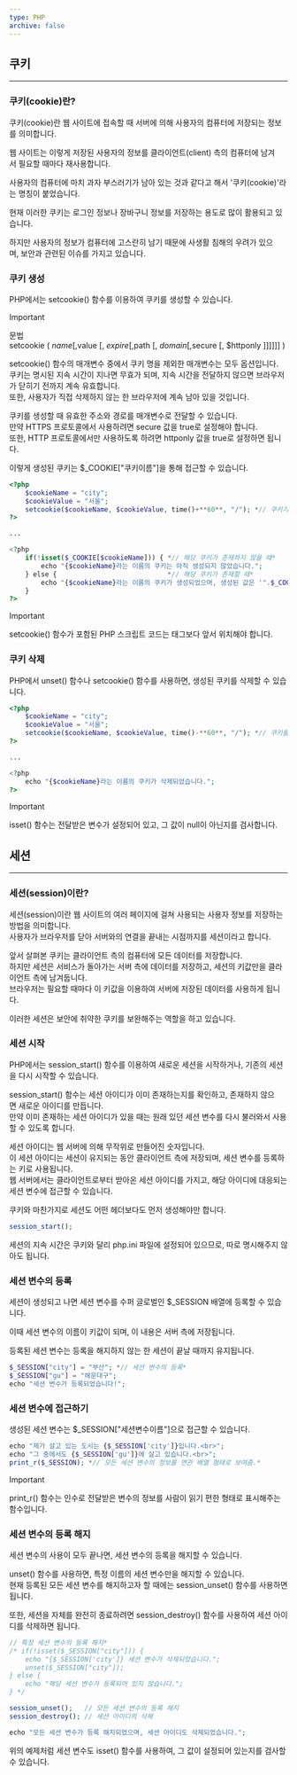 ```yaml
---
type: PHP
archive: false
---
```

## 쿠키

---

### 쿠키(cookie)란?

쿠키(cookie)란 웹 사이트에 접속할 때 서버에 의해 사용자의 컴퓨터에 저장되는 정보를 의미합니다.

웹 사이트는 이렇게 저장된 사용자의 정보를 클라이언트(client) 측의 컴퓨터에 남겨서 필요할 때마다 재사용합니다.

사용자의 컴퓨터에 마치 과자 부스러기가 남아 있는 것과 같다고 해서 '쿠키(cookie)'라는 명칭이 붙었습니다.

현재 이러한 쿠키는 로그인 정보나 장바구니 정보를 저장하는 용도로 많이 활용되고 있습니다.

하지만 사용자의 정보가 컴퓨터에 고스란히 남기 때문에 사생활 침해의 우려가 있으며, 보안과 관련된 이슈를 가지고 있습니다.

  

### 쿠키 생성

PHP에서는 setcookie() 함수를 이용하여 쿠키를 생성할 수 있습니다.

> [!important]  
> 문법setcookie ( $name [, $value [, $expire [, $path [, $domain [, $secure [, $httponly ]]]]]] )  

  

setcookie() 함수의 매개변수 중에서 쿠키 명을 제외한 매개변수는 모두 옵션입니다.  
쿠키는 명시된 지속 시간이 지나면 무효가 되며, 지속 시간을 전달하지 않으면 브라우저가 닫히기 전까지 계속 유효합니다.  
또한, 사용자가 직접 삭제하지 않는 한 브라우저에 계속 남아 있을 것입니다.  

쿠키를 생성할 때 유효한 주소와 경로를 매개변수로 전달할 수 있습니다.  
만약 HTTPS 프로토콜에서 사용하려면 secure 값을 true로 설정해야 합니다.  
또한, HTTP 프로토콜에서만 사용하도록 하려면 httponly 값을 true로 설정하면 됩니다.  

이렇게 생성된 쿠키는 $_COOKIE["쿠키이름"]을 통해 접근할 수 있습니다.

```PHP
<?php
	$cookieName = "city";
	$cookieValue = "서울";
	setcookie($cookieName, $cookieValue, time()+**60**, "/"); *// 쿠키가 60초 간 지속됨.*
?>

...

<?php
	if(!isset($_COOKIE[$cookieName])) { *// 해당 쿠키가 존재하지 않을 때*
		echo "{$cookieName}라는 이름의 쿠키는 아직 생성되지 않았습니다.";
	} else {                            *// 해당 쿠키가 존재할 때*
		echo "{$cookieName}라는 이름의 쿠키가 생성되었으며, 생성된 값은 '".$_COOKIE[$cookieName]."'입니다.";
	}
?>
```

> [!important]  
> setcookie() 함수가 포함된 PHP 스크립트 코드는 <html>태그보다 앞서 위치해야 합니다.  

  

### 쿠키 삭제

PHP에서 unset() 함수나 setcookie() 함수를 사용하면, 생성된 쿠키를 삭제할 수 있습니다.

```PHP
<?php
	$cookieName = "city";
	$cookieValue = "서울";
	setcookie($cookieName, $cookieValue, time()-**60**, "/"); *// 쿠키를 삭제함. unset($_COOKIE["city"])와 같음.*
?>

...

<?php
	echo "{$cookieName}라는 이름의 쿠키가 삭제되었습니다.";
?>
```

> [!important]  
> isset() 함수는 전달받은 변수가 설정되어 있고, 그 값이 null이 아닌지를 검사합니다.  

  

## 세션

---

### 세션(session)이란?

세션(session)이란 웹 사이트의 여러 페이지에 걸쳐 사용되는 사용자 정보를 저장하는 방법을 의미합니다.  
사용자가 브라우저를 닫아 서버와의 연결을 끝내는 시점까지를 세션이라고 합니다.  

앞서 살펴본 쿠키는 클라이언트 측의 컴퓨터에 모든 데이터를 저장합니다.  
하지만 세션은 서비스가 돌아가는 서버 측에 데이터를 저장하고, 세션의 키값만을 클라이언트 측에 남겨둡니다.  
브라우저는 필요할 때마다 이 키값을 이용하여 서버에 저장된 데이터를 사용하게 됩니다.  

이러한 세션은 보안에 취약한 쿠키를 보완해주는 역할을 하고 있습니다.

  

### 세션 시작

PHP에서는 session_start() 함수를 이용하여 새로운 세션을 시작하거나, 기존의 세션을 다시 시작할 수 있습니다.

session_start() 함수는 세션 아이디가 이미 존재하는지를 확인하고, 존재하지 않으면 새로운 아이디를 만듭니다.  
만약 이미 존재하는 세션 아이디가 있을 때는 원래 있던 세션 변수를 다시 불러와서 사용할 수 있도록 합니다.  

세션 아이디는 웹 서버에 의해 무작위로 만들어진 숫자입니다.  
이 세션 아이디는 세션이 유지되는 동안 클라이언트 측에 저장되며, 세션 변수를 등록하는 키로 사용됩니다.  
웹 서버에서는 클라이언트로부터 받아온 세션 아이디를 가지고, 해당 아이디에 대응되는 세션 변수에 접근할 수 있습니다.  

쿠키와 마찬가지로 세션도 어떤 헤더보다도 먼저 생성해야만 합니다.

```PHP
session_start();
```

  

세션의 지속 시간은 쿠키와 달리 php.ini 파일에 설정되어 있으므로, 따로 명시해주지 않아도 됩니다.

  

### 세션 변수의 등록

세션이 생성되고 나면 세션 변수를 수퍼 글로벌인 $_SESSION 배열에 등록할 수 있습니다.

이때 세션 변수의 이름이 키값이 되며, 이 내용은 서버 측에 저장됩니다.

등록된 세션 변수는 등록을 해지하지 않는 한 세션이 끝날 때까지 유지됩니다.

```PHP
$_SESSION["city"] = "부산"; *// 세션 변수의 등록*
$_SESSION["gu"] = "해운대구";
echo "세션 변수가 등록되었습니다!";
```

  

### 세션 변수에 접근하기

생성된 세션 변수는 $_SESSION["세션변수이름"]으로 접근할 수 있습니다.

```PHP
echo "제가 살고 있는 도시는 {$_SESSION['city']}입니다.<br>";
echo "그 중에서도 {$_SESSION['gu']}에 살고 있습니다.<br>";
print_r($_SESSION); *// 모든 세션 변수의 정보를 연관 배열 형태로 보여줌.*
```

> [!important]  
> print_r() 함수는 인수로 전달받은 변수의 정보를 사람이 읽기 편한 형태로 표시해주는 함수입니다.  

  

### 세션 변수의 등록 해지

세션 변수의 사용이 모두 끝나면, 세션 변수의 등록을 해지할 수 있습니다.

unset() 함수를 사용하면, 특정 이름의 세션 변수만을 해지할 수 있습니다.  
현재 등록된 모든 세션 변수를 해지하고자 할 때에는 session_unset() 함수를 사용하면 됩니다.  

또한, 세션을 자체를 완전히 종료하려면 session_destroy() 함수를 사용하여 세션 아이디를 삭제하면 됩니다.

```PHP
// 특정 세션 변수의 등록 해지*
/* if(!isset($_SESSION["city"])) {
	echo "{$_SESSION['city']} 세션 변수가 삭제되었습니다.";
	unset($_SESSION["city"]);
} else {
	echo "해당 세션 변수가 등록되어 있지 않습니다.";
} */

session_unset();   // 모든 세션 변수의 등록 해지
session_destroy(); // 세션 아이디의 삭제

echo "모든 세션 변수가 등록 해지되었으며, 세션 아이디도 삭제되었습니다.";
```

위의 예제처럼 세션 변수도 isset() 함수를 사용하여, 그 값이 설정되어 있는지를 검사할 수 있습니다.